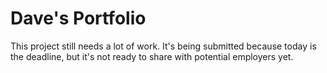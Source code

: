 # Dave's Portfolio

This project still needs a lot of work. It's being submitted because today is the deadline, but it's not ready to share with potential employers yet.